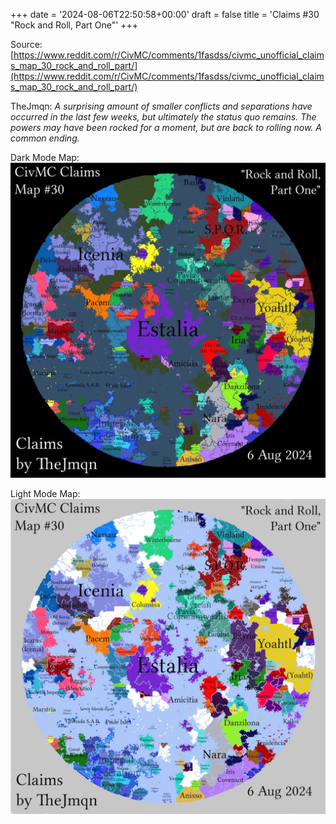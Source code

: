 +++
date = '2024-08-06T22:50:58+00:00'
draft = false
title = 'Claims #30 "Rock and Roll, Part One"'
+++

Source: [https://www.reddit.com/r/CivMC/comments/1fasdss/civmc_unofficial_claims_map_30_rock_and_roll_part/](https://www.reddit.com/r/CivMC/comments/1fasdss/civmc_unofficial_claims_map_30_rock_and_roll_part/)

TheJmqn: *A surprising amount of smaller conflicts and separations have occurred in the last few weeks, but ultimately the status quo remains. The powers may have been rocked for a moment, but are back to rolling now. A common ending.*

Dark Mode Map:
[![Claims #30](https://raw.githubusercontent.com/CivMC-Map-Archive/civmc-map-archive.github.io/refs/heads/main/static/images/CivMC-Claims-30.webp)](https://raw.githubusercontent.com/CivMC-Map-Archive/civmc-map-archive.github.io/refs/heads/main/static/images/CivMC-Claims-30.webp)

Light Mode Map:
[![Claims #30 Light](https://raw.githubusercontent.com/CivMC-Map-Archive/civmc-map-archive.github.io/refs/heads/main/static/images/CivMC-Claims-30-Light.webp)](https://raw.githubusercontent.com/CivMC-Map-Archive/civmc-map-archive.github.io/refs/heads/main/static/images/CivMC-Claims-30-Light.webp)
